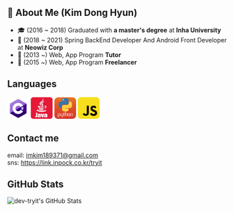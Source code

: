 ## 👨 About Me (Kim Dong Hyun)

- 🎓 (2016 ~ 2018) Graduated with **a master's degree** at **Inha University**
- 🤔 (2018 ~ 2021) Spring BackEnd Developer And Android Front Developer at **Neowiz Corp**
- 🔭 (2013 ~) Web, App Program **Tutor**
- 🔭 (2015 ~) Web, App Program **Freelancer**

<!--
## Open Sources
- [Github Profile Card Component](https://github.com/simsimjae/github-profile-card-component)
-->

<!--
## E-book
- [React Core Clone Tutorial (simsimReact)](https://simsimjae.gitbook.io/simsimreact)
- [Next.js Korean Documentation](https://simsimjae.gitbook.io/nextjs-korean-documentation/)
- [Design System Reference](https://simsimjae.gitbook.io/design-system-reference)
-->

<!--
## articles
React Design Pattern
- [Props Collection Pattern](https://medium.com/@simsimjae/react-design-pattern-prop-collection-pattern-efbc05aa73f7)
- [Props Getter Pattern](https://medium.com/@simsimjae/react-design-pattern-props-getter-pattern-5d3cf6f0b495)
-->

## Languages ##

<p align="left">
  <img src="https://github.com/dev-tryit/dev-tryit/blob/main/icon/csharp.png" width="50">
  <img src="https://github.com/dev-tryit/dev-tryit/blob/main/icon/java3.png" width="50">
  <img src="https://github.com/dev-tryit/dev-tryit/blob/main/icon/python2.jpg" width="50">
  <img src="https://github.com/dev-tryit/dev-tryit/blob/main/icon/javascript3.png" width="50">
</p>

## Contact me ##
email: imkim189371@gmail.com  
sns: https://link.inpock.co.kr/tryit

## GitHub Stats ##
![dev-tryit's GitHub Stats](https://github-readme-stats.vercel.app/api?username=dev-tryit&show_icons=true&count_private=true)
